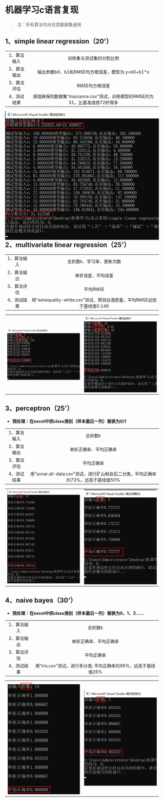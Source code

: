 # 机器学习c语言复现

> 注：所有算法均对任意数据集通用

## 1、simple linear regression（20'）

<table>
    <tr>
         <td><center>1、算法输入</center></td>
         <td ><center>训练集与测试集的分割比例</center></td>
    </tr>
    <tr>
         <td><center>2、算法输出</center></td>
         <td ><center>输出参数b0、b1和RMSE均方根误差，模型为 y=b0+b1*x</center></td>
    </tr>
    <tr>
        <td><center>3、算法评估</center> </td>
        <td ><center>RMSE均方根误差</center></td>
    </tr>
    <tr>
        <td><center>4、测试结果</center> </td>
        <td ><center>用瑞典保险数据集“insurance.csv"测试，训练模型的RMSE约为31，比基准成绩72好得多</center></td>
    </tr>
</table>
<img align="left" src="./pictures/simple.png"  width="550rpx">














## 2、multivariate linear regression（25'）

<table>
    <tr>
         <td><center>1、算法输入</center></td>
         <td ><center>总折数k、学习率、更新次数</center></td>
    </tr>
    <tr>
         <td><center>2、算法输出</center></td>
         <td ><center>单折误差、平均误差</center></td>
    </tr>
    <tr>
        <td><center>3、算法评估</center> </td>
        <td ><center>平均RMSE</center></td>
    </tr>
    <tr>
        <td><center>4、测试结果</center> </td>
        <td ><center>用“winequality-white.csv"测试，预测白酒质量，平均RMSE远低于基线值0.148</center></td>
    </tr>
</table>

<table>
    <tr>
        <td ><center><img src="./pictures/multiple2.png"  width="600rpx"></center></td>
        <td ><center><img src="./pictures/multiple1.png"  width="600rpx"> </center></td>
    </tr>
</table>



## 3、perceptron（25'）

* **预处理：在excel中把class类别（样本最后一列）替换为0/1**

<table>
    <tr>
         <td><center>1、算法输入</center></td>
         <td ><center>总折数k</center></td>
    </tr>
    <tr>
         <td><center>2、算法输出</center></td>
         <td ><center>单折正确率、平均正确率</center></td>
    </tr>
    <tr>
        <td><center>3、算法评估</center> </td>
        <td ><center>平均正确率</center></td>
    </tr>
    <tr>
        <td><center>4、测试结果</center> </td>
        <td ><center>用“sonar.all-data.csv"测试，进行矿山和岩石二分类，平均正确率约73%，远高于基线值50%</center></td>
    </tr>
</table>

<table>
    <tr>
        <td ><center><img src="./pictures/perceptron1.png"  width="600rpx"></center></td>
        <td ><center><img src="./pictures/perceptron2.png"  width="600rpx"> </center></td>
    </tr>
</table>



## 4、naive bayes（30'）

* **预处理：在excel中把class类别（样本最后一列）替换为0、1、2……**

<table>
    <tr>
         <td><center>1、算法输入</center></td>
         <td ><center>总折数k</center></td>
    </tr>
    <tr>
         <td><center>2、算法输出</center></td>
         <td ><center>单折正确率、平均正确率</center></td>
    </tr>
    <tr>
        <td><center>3、算法评估</center> </td>
        <td ><center>平均正确率</center></td>
    </tr>
    <tr>
        <td><center>4、测试结果</center> </td>
        <td ><center>用“iris.csv"测试，进行多分类; 平均正确率约96%，远高于基线值26%</center></td>
    </tr>
</table>



<table>
    <tr>
        <td ><center><img src="./pictures/b1.png"  width="600rpx"></center></td>
        <td ><center><img src="./pictures/b2.png"  width="600rpx"> </center></td>
    </tr>
</table>
